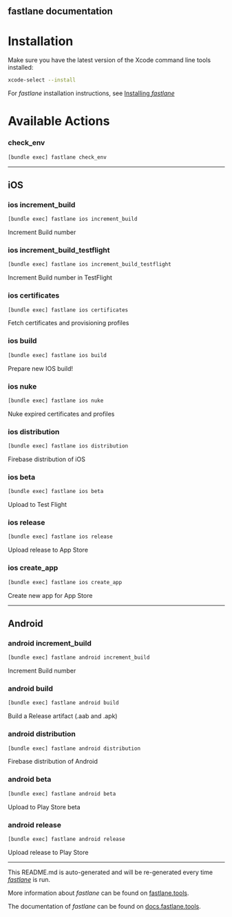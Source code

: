 fastlane documentation
----

# Installation

Make sure you have the latest version of the Xcode command line tools installed:

```sh
xcode-select --install
```

For _fastlane_ installation instructions, see [Installing _fastlane_](https://docs.fastlane.tools/#installing-fastlane)

# Available Actions

### check_env

```sh
[bundle exec] fastlane check_env
```



----


## iOS

### ios increment_build

```sh
[bundle exec] fastlane ios increment_build
```

Increment Build number

### ios increment_build_testflight

```sh
[bundle exec] fastlane ios increment_build_testflight
```

Increment Build number in TestFlight

### ios certificates

```sh
[bundle exec] fastlane ios certificates
```

Fetch certificates and provisioning profiles

### ios build

```sh
[bundle exec] fastlane ios build
```

Prepare new IOS build!

### ios nuke

```sh
[bundle exec] fastlane ios nuke
```

Nuke expired certificates and profiles

### ios distribution

```sh
[bundle exec] fastlane ios distribution
```

Firebase distribution of iOS

### ios beta

```sh
[bundle exec] fastlane ios beta
```

Upload to Test Flight

### ios release

```sh
[bundle exec] fastlane ios release
```

Upload release to App Store

### ios create_app

```sh
[bundle exec] fastlane ios create_app
```

Create new app for App Store

----


## Android

### android increment_build

```sh
[bundle exec] fastlane android increment_build
```

Increment Build number

### android build

```sh
[bundle exec] fastlane android build
```

Build a Release artifact (.aab and .apk)

### android distribution

```sh
[bundle exec] fastlane android distribution
```

Firebase distribution of Android

### android beta

```sh
[bundle exec] fastlane android beta
```

Upload to Play Store beta

### android release

```sh
[bundle exec] fastlane android release
```

Upload release to Play Store

----

This README.md is auto-generated and will be re-generated every time [_fastlane_](https://fastlane.tools) is run.

More information about _fastlane_ can be found on [fastlane.tools](https://fastlane.tools).

The documentation of _fastlane_ can be found on [docs.fastlane.tools](https://docs.fastlane.tools).
